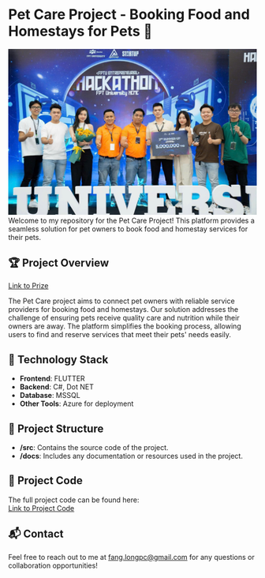 # Pet Care Project - Booking Food and Homestays for Pets 🐾
![Project Image](a58dc5b7fe8647d81e97.jpg)
Welcome to my repository for the Pet Care Project! This platform provides a seamless solution for pet owners to book food and homestay services for their pets.

## 🏆 Project Overview
[Link to Prize](https://www.facebook.com/share/paqx9UgenYGDfoWT/?mibextid=WC7FNe)

The Pet Care project aims to connect pet owners with reliable service providers for booking food and homestays. Our solution addresses the challenge of ensuring pets receive quality care and nutrition while their owners are away. The platform simplifies the booking process, allowing users to find and reserve services that meet their pets' needs easily.

## 🚀 Technology Stack
- **Frontend**: FLUTTER
- **Backend**: C#, Dot NET
- **Database**: MSSQL
- **Other Tools**: Azure for deployment

## 📂 Project Structure
- **/src**: Contains the source code of the project.
- **/docs**: Includes any documentation or resources used in the project.

## 📄 Project Code
The full project code can be found here:  
[Link to Project Code](https://github.com/fanglong-it/PetinyAPI)

## 📬 Contact
Feel free to reach out to me at fang.longpc@gmail.com for any questions or collaboration opportunities!
